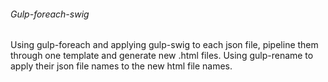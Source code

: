 ###### Gulp-foreach-swig
Using gulp-foreach and applying gulp-swig to each json file, pipeline them through one template and generate new .html files. Using gulp-rename to apply their json file names to the new html file names.

